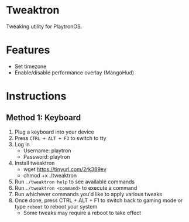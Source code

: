# Tweaktron

Tweaking utility for PlaytronOS.

# Features

- Set timezone
- Enable/disable performance overlay (MangoHud)

# Instructions

## Method 1: Keyboard

1. Plug a keyboard into your device
2. Press `CTRL + ALT + F3` to switch to tty
3. Log in
    - Username: playtron
    - Password: playtron
4. Install tweaktron
    - wget https://tinyurl.com/2rk389ev
    - chmod +x ./tweaktron
5. Run `./tweaktron help` to see available commands
6. Run `./tweaktron <command>` to execute a command
7. Run whichever commands you'd like to apply various tweaks
8. Once done, press CTRL + ALT + F1 to switch back to gaming mode or type `reboot` to reboot your system
    - Some tweaks may require a reboot to take effect
